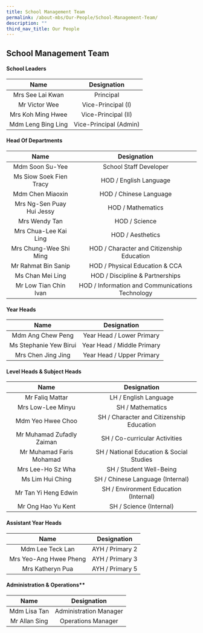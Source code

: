 ```yaml
---
title: School Management Team
permalink: /about-mbs/Our-People/School-Management-Team/
description: ""
third_nav_title: Our People
---
```

## School Management Team

#### School Leaders

|        Name        |       Designation      |
|:------------------:|:----------------------:|
| Mrs See Lai Kwan   | Principal              |
| Mr Victor Wee      | Vice-Principal (I)     |
| Mrs Koh Ming Hwee  | Vice-Principal (II)    |
| Mdm Leng Bing Ling | Vice-Principal (Admin) |

#### Head Of Departments 

|           Name            |                   Designation                   |
|:-------------------------:|:-----------------------------------------------:|
| Mdm Soon Su-Yee           | School Staff Developer                          |
| Ms Siow Soek Fien Tracy   | HOD / English Language                          |
| Mdm Chen Miaoxin          | HOD / Chinese Language                          |
| Mrs Ng-Sen Puay Hui Jessy | HOD / Mathematics                               |
| Mrs Wendy Tan             | HOD / Science                                   |
| Mrs Chua-Lee Kai Ling     | HOD / Aesthetics                                |
| Mrs Chung-Wee Shi Ming    | HOD / Character and Citizenship Education       |
| Mr Rahmat Bin Sanip       | HOD / Physical Education & CCA                  |
| Ms Chan Mei Ling          | HOD / Discipline & Partnerships                 |                |
| Mr Low Tian Chin Ivan     | HOD / Information and Communications Technology |

#### Year Heads

|          Name          |         Designation        |
|:----------------------:|:--------------------------:|
| Mdm Ang Chew Peng      | Year Head / Lower Primary  |
| Ms Stephanie Yew Birui | Year Head / Middle Primary |
| Mrs Chen Jing Jing     | Year Head / Upper Primary  |

#### Level Heads & Subject Heads

|           Name            |                   Designation                  |
|:-------------------------:|:----------------------------------------------:|
| Mr Faliq Mattar           | LH / English Language                          |
| Mrs Low-Lee Minyu         | SH / Mathematics                               |
| Mdm Yeo Hwee Choo         | SH / Character and Citizenship Education     |
| Mr Muhamad Zufadly Zaiman | SH / Co-curricular Activities                  |
| Mr Muhamad Faris Mohamad  | SH / National Education & Social Studies       |
| Mrs Lee-Ho Sz Wha         | SH / Student Well-Being                        |
| Ms Lim Hui Ching          | SH / Chinese Language (Internal)               |
| Mr Tan Yi Heng Edwin      | SH / Environment Education (Internal)          |
| Mr Ong Hao Yu Kent        | SH / Science (Internal)                        |

#### Assistant Year Heads

|          Name          |   Designation   |
|:----------------------:|:---------------:|
| Mdm Lee Teck Lan       | AYH / Primary 2 |
| Mrs Yeo-Ang Hwee Pheng | AYH / Primary 3 |
| Mrs Katheryn Pua       | AYH / Primary 5 |

#### Administration & Operations**

|     Name      |       Designation      |
|:-------------:|:----------------------:|
| Mdm Lisa Tan  | Administration Manager |
| Mr Allan Sing | Operations Manager     |